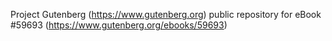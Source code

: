 Project Gutenberg (https://www.gutenberg.org) public repository for
eBook #59693 (https://www.gutenberg.org/ebooks/59693)
